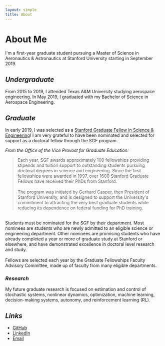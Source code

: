 ```yaml
---
layout: simple
title: About
---
```


# About Me
I'm a first-year graduate student pursuing a Master of Science in Aeronautics & Astronautics at Stanford University starting in September 2019. 

## *Undergraduate*
From 2015 to 2019, I attended Texas A&M University studying aerospace engineering. In May 2019, I graduated with my Bachelor of Science in Aerospace Engineering.

## *Graduate*
In early 2019, I was selected as a [Stanford Graduate Fellow in Science & Engineering](https://vpge.stanford.edu/fellowships-funding/sgf/details)! I am very grateful to have been nominated and selected for support as a doctoral fellow through the SGF program.

*From the Office of the Vice Provost for Graduate Education:*
> Each year, SGF awards approximately 100 fellowships providing stipends and tuition support to outstanding students pursuing doctoral degrees in science and engineering. Since the first fellowships were awarded in 1997, over 1600 Stanford Graduate Fellows have received their PhDs from Stanford. <br> <br>
The program was initiated by Gerhard Casper, then President of Stanford University, and is designed to support the University's commitment to attracting the very best graduate students while reducing its dependence on federal funding for PhD training. <br>
<br>
Students must be nominated for the SGF by their department. Most nominees are students who are newly admitted to an eligible science or engineering department. Other nominees are promising students who have already completed a year or more of graduate study at Stanford or elsewhere, and have demonstrated excellence in doctoral level research and study. <br>
<br>
Fellows are selected each year by the Graduate Fellowships Faculty Advisory Committee, made up of faculty from many eligible departments.

### *Research*
My future graduate research is focused on estimation and control of stochastic systems, nonlinear dynamics, optimization, machine learning, decision-making systems, autonomy, and reinforcement learning (RL).

## *Links*
- [GitHub](https://github.com/rbalexander)
- [LinkedIn](https://www.linkedin.com/in/r-b-alexander/)
- [Email](/contact)
